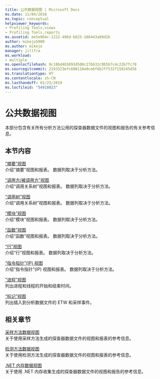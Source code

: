 ```yaml
---
title: 公共数据视图 | Microsoft Docs
ms.date: 11/04/2016
ms.topic: conceptual
helpviewer_keywords:
- Profiling Tools,views
- Profiling Tools,reports
ms.assetid: ee5e964c-1222-496d-b825-166443a89d2b
author: mikejo5000
ms.author: mikejo
manager: jillfra
ms.workload:
- multiple
ms.openlocfilehash: 0c18bd4b5893d500c27bb32c9b5b7c4c22b7fc78
ms.sourcegitcommit: 2193323efc608118e0ce6f6b2ff532f158245d56
ms.translationtype: HT
ms.contentlocale: zh-CN
ms.lasthandoff: 01/25/2019
ms.locfileid: "54918023"
---
```

# <a name="common-data-views"></a>公共数据视图
本部分包含有关所有分析方法公用的探查器数据文件的视图和报告的有关参考信息。  
  
## <a name="in-this-section"></a>本节内容  
 [“摘要”视图](../profiling/summary-view.md)  
 介绍“摘要”视图和报表。 数据列取决于分析方法。  
  
 [“调用方/被调用方”视图](../profiling/caller-callee-view.md)  
 介绍“调用关系树”视图和报表。 数据列取决于分析方法。  
  
 [“调用树”视图](../profiling/call-tree-view.md)  
 介绍“调用关系树”视图和报表。 数据列取决于分析方法。  
  
 [“模块”视图](../profiling/modules-view.md)  
 介绍“模块”视图和报表。 数据列取决于分析方法。  
  
 [“函数”视图](../profiling/functions-view.md)  
 介绍“函数”视图和报表。 数据列取决于分析方法。  
  
 [“行”视图](../profiling/lines-view.md)  
 介绍“行”视图和报表。 数据列取决于分析方法。  
  
 [“指令指针”(IP) 视图](../profiling/instruction-pointers-ips-view.md)  
 介绍“指令指针”(IP) 视图和报表。 数据列取决于分析方法。  
  
 [“进程”视图](../profiling/process-view.md)  
 列出进程和线程的开始和结束时间。  
  
 [“标记”视图](../profiling/marks-view.md)  
 列出插入到分析数据文件的 ETW 和采样事件。  
  
## <a name="related-sections"></a>相关章节  
 [采样方法数据视图](../profiling/profiler-sampling-method-data-views.md)  
 关于使用采样方法生成的探查器数据文件的视图和报表的参考信息。  
  
 [检测方法数据视图](../profiling/instrumentation-method-data-views.md)  
 关于使用检测方法生成的探查器数据文件的视图和报表的参考信息。  
  
 [.NET 内存数据视图](../profiling/dotnet-memory-data-views.md)  
 关于使用 .NET 内存收集生成的探查器数据文件的视图和报告的参考信息。